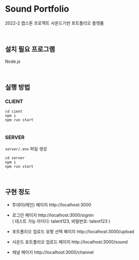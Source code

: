 # Sound Portfolio

2022-2 캡스톤 프로젝트 사운드기반 포트폴리오 플랫폼

<br>

## 설치 필요 프로그램

Node.js

<br>

## 실행 방법

### CLIENT

`cd cient`<br>
`npm i`<br>
`npm run start`<br>
<br>

### SERVER

`server/.env` 파일 생성

`cd server`<br>
`npm i`<br>
`npm run start`<br>

<br>

## 구현 정도

- 투데이(메인) 페이지 http://localhost:3000
  <br>

- 로그인 페이지
  http://localhost:3000/signin
  <br>
  ( 테스트 가능 아이디: talent123, 비밀번호: talent123 )
- 포트폴리오 업로드 유형 선택 페이지 http://localhost:3000/upload
  <br>
- 사운드 포트폴리오 업로드 페이지 http://localhost:3000/sound
  <br>

- 채널 페이지 http://localhost:3000/channel
  <br>

